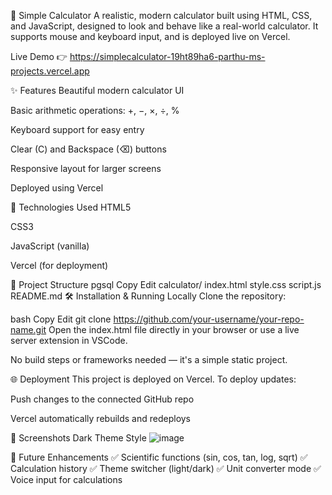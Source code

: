 📱 Simple Calculator
A realistic, modern calculator built using HTML, CSS, and JavaScript, designed to look and behave like a real-world calculator. It supports mouse and keyboard input, and is deployed live on Vercel.

Live Demo 👉 https://simplecalculator-19ht89ha6-parthu-ms-projects.vercel.app

✨ Features
Beautiful modern calculator UI

Basic arithmetic operations: +, −, ×, ÷, %

Keyboard support for easy entry

Clear (C) and Backspace (⌫) buttons

Responsive layout for larger screens

Deployed using Vercel

🚀 Technologies Used
HTML5

CSS3

JavaScript (vanilla)

Vercel (for deployment)

📂 Project Structure
pgsql
Copy
Edit
calculator/
  index.html
  style.css
  script.js
  README.md
🛠️ Installation & Running Locally
Clone the repository:

bash
Copy
Edit
git clone https://github.com/your-username/your-repo-name.git
Open the index.html file directly in your browser
or use a live server extension in VSCode.

No build steps or frameworks needed — it's a simple static project.

🌐 Deployment
This project is deployed on Vercel.
To deploy updates:

Push changes to the connected GitHub repo

Vercel automatically rebuilds and redeploys

📸 Screenshots
Dark Theme Style
![image](https://github.com/user-attachments/assets/46d8423b-663e-4657-b6ca-5a6882ad302d)


📌 Future Enhancements
✅ Scientific functions (sin, cos, tan, log, sqrt)
✅ Calculation history
✅ Theme switcher (light/dark)
✅ Unit converter mode
✅ Voice input for calculations

